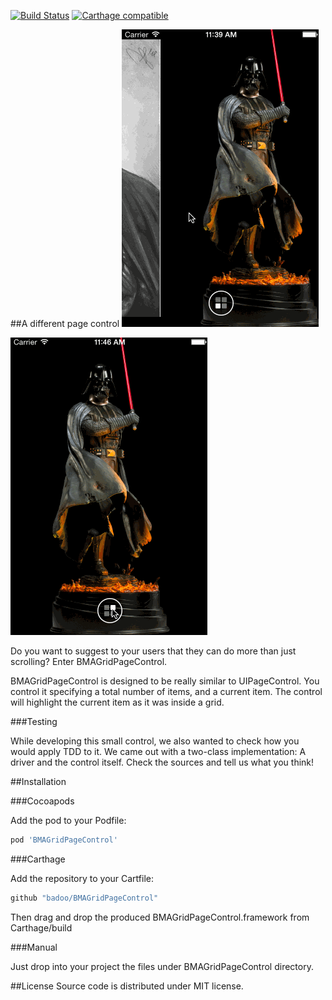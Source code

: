 [![Build Status](https://travis-ci.org/badoo/BMAGridPageControl.svg?branch=master)](https://travis-ci.org/badoo/BMAGridPageControl)
[![Carthage compatible](https://img.shields.io/badge/Carthage-compatible-4BC51D.svg?style=flat)](https://github.com/Carthage/Carthage)

##A different page control
![demo](/demoimages/demo.gif)

![demo2](/demoimages/demo2.gif)

Do you want to suggest to your users that they can do more than just scrolling? Enter BMAGridPageControl.

BMAGridPageControl is designed to be really similar to UIPageControl. You control it specifying a total number of items, and a current item. The control will highlight the current item as it was inside a grid.

###Testing

While developing this small control, we also wanted to check how you would apply TDD to it. We came out with a two-class implementation: A driver and the control itself. Check the sources and tell us what you think!

##Installation

###Cocoapods

Add the pod to your Podfile:

```ruby
pod 'BMAGridPageControl'
```

###Carthage

Add the repository to your Cartfile:

```Bash
github "badoo/BMAGridPageControl"
```

Then drag and drop the produced BMAGridPageControl.framework from Carthage/build

###Manual

Just drop into your project the files under BMAGridPageControl directory.

##License
Source code is distributed under MIT license.
